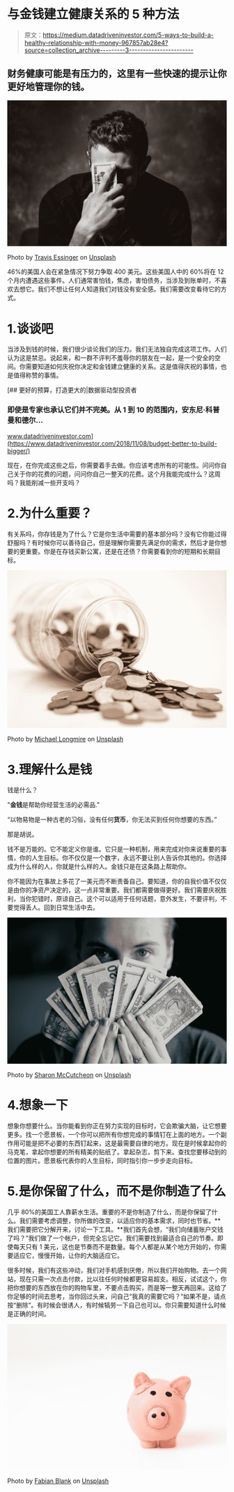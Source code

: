 # 与金钱建立健康关系的 5 种方法

> 原文：<https://medium.datadriveninvestor.com/5-ways-to-build-a-healthy-relationship-with-money-967857ab28e4?source=collection_archive---------3----------------------->

## 财务健康可能是有压力的，这里有一些快速的提示让你更好地管理你的钱。

![](img/5d3cdea71a0e31c630f15e005c385688.png)

Photo by [Travis Essinger](https://unsplash.com/@travisessinger?utm_source=medium&utm_medium=referral) on [Unsplash](https://unsplash.com?utm_source=medium&utm_medium=referral)

46%的美国人会在紧急情况下努力争取 400 美元。这些美国人中的 60%将在 12 个月内遭遇这些事件。人们通常害怕钱，焦虑，害怕债务，当涉及到账单时，不喜欢去想它。我们不想让任何人知道我们对钱没有安全感。我们需要改变看待它的方式。

# 1.谈谈吧

当涉及到钱的时候，我们很少谈论我们的压力。我们无法独自完成这项工作。人们认为这是禁忌。说起来，和一群不评判不羞辱你的朋友在一起，是一个安全的空间。你需要知道如何庆祝你决定和金钱建立健康的关系。这是值得庆祝的事情，也是值得称赞的事情。

[](https://www.datadriveninvestor.com/2018/11/08/budget-better-to-build-bigger/) [## 更好的预算，打造更大的|数据驱动型投资者

### 即使是专家也承认它们并不完美。从 1 到 10 的范围内，安东尼·科普曼和德尔…

www.datadriveninvestor.com](https://www.datadriveninvestor.com/2018/11/08/budget-better-to-build-bigger/) 

现在，在你完成这些之后，你需要着手去做。你应该考虑所有的可能性。问问你自己关于你的花费的问题，问问你自己一整天的花费。这个月我能完成什么？这周吗？我能削减一些开支吗？

# 2.为什么重要？

有关系吗，你存钱是为了什么？它是你生活中需要的基本部分吗？没有它你能过得舒服吗？有时候你可以善待自己，但是理解你需要先满足你的需求，然后才是你想要的更重要。你是在存钱买新公寓，还是在还债？你需要看到你的短期和长期目标。

![](img/80120c94c246062b7c600b5d52b8e09e.png)

Photo by [Michael Longmire](https://unsplash.com/@f7photo?utm_source=medium&utm_medium=referral) on [Unsplash](https://unsplash.com?utm_source=medium&utm_medium=referral)

# 3.理解什么是钱

钱是什么？

"**金钱**是帮助你经营生活的必需品."

“以物易物是一种古老的习俗，没有任何**货币**，你无法买到任何你想要的东西。”

那是胡说。

钱不是万能的。它不能定义你是谁。它只是一种机制，用来完成对你来说重要的事情，你的人生目标。你不仅仅是一个数字，永远不要让别人告诉你其他的。你选择成为什么样的人，你就是什么样的人。金钱只是在这条路上帮助你。

你不能因为在事故上多花了一美元而不断责备自己。要知道，你的自我价值不仅仅是由你的净资产决定的，这一点非常重要。我们都需要做得更好。我们需要庆祝胜利，当你犯错时，原谅自己。这个可以适用于任何话题，意外发生，不要评判，不要觉得丢人。回到日常生活中去。

![](img/6518a43d9d855036e94eeef599aca7e9.png)

Photo by [Sharon McCutcheon](https://unsplash.com/@sharonmccutcheon?utm_source=medium&utm_medium=referral) on [Unsplash](https://unsplash.com?utm_source=medium&utm_medium=referral)

# 4.想象一下

想象你想要什么。当你能看到你正在努力实现的目标时，它会欺骗大脑，让它想要更多。找一个愿景板，一个你可以把所有你想完成的事情钉在上面的地方。一个副作用可能是把不必要的东西钉起来，这是最需要自律的地方。现在是时候拿起你的马克笔，拿起你想要的所有精美的贴纸了。拿起杂志，剪下来。查找您要移动到的位置的图片。愿景板代表你的人生目标，同时指引你一步步走向目标。

# 5.是你保留了什么，而不是你制造了什么

几乎 80%的美国工人靠薪水生活。重要的不是你制造了什么，而是你保留了什么。我们需要考虑调整，你所做的改变，以适应你的基本需求，同时也节省。**我们需要把它分解开来，讨论一下工具。**我们首先会想，“我们向储蓄账户交钱了吗？”我们做了一个帐户，但完全忘记它。我们需要找到最适合自己的节奏。即使每天只有 1 美元，这也是节奏而不是数量。每个人都是从某个地方开始的，你需要适应它，慢慢开始，让你的大脑适应它。

很多时候，我们有这些冲动，我们对手机感到厌倦，所以我们开始购物。去一个网站，现在只需一次点击付款，比以往任何时候都更容易超支。相反，试试这个，你把你想要的东西放在你的购物车里，不要点击购买，而是等一整天再回来。这给了你足够的时间去思考，当你回过头来，问自己“我真的需要它吗？”如果不是，请点按“删除”。有时候会很诱人，有时候犒劳一下自己也可以。你只需要知道什么时候是正确的时间。

![](img/6ad611be59b3ae4b5d826519945958bd.png)

Photo by [Fabian Blank](https://unsplash.com/@blankerwahnsinn?utm_source=medium&utm_medium=referral) on [Unsplash](https://unsplash.com?utm_source=medium&utm_medium=referral)